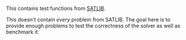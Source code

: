 This contains test functions from
[SATLIB](http://www.cs.ubc.ca/~hoos/SATLIB/benchm.html).

This doesn't contain _every_ problem from SATLIB. The goal here is to provide
enough problems to test the correctness of the solver as well as benchmark it.
